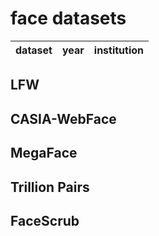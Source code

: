 # face datasets

| dataset | year | institution |
| ------- | ---- | ----------- |

## LFW

## CASIA-WebFace

## MegaFace

## Trillion Pairs

## FaceScrub

